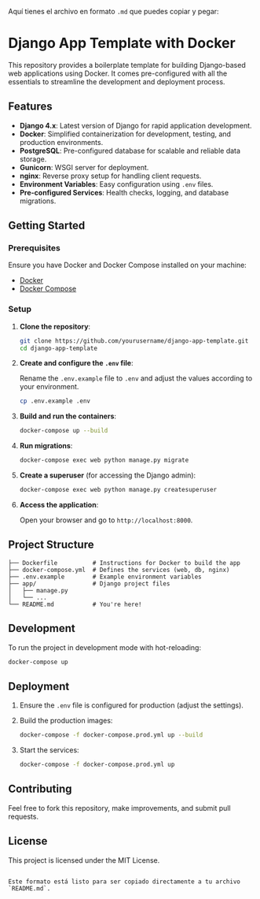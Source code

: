 Aquí tienes el archivo en formato `.md` que puedes copiar y pegar:

# Django App Template with Docker

This repository provides a boilerplate template for building Django-based web applications using Docker. It comes pre-configured with all the essentials to streamline the development and deployment process.

## Features

- **Django 4.x**: Latest version of Django for rapid application development.
- **Docker**: Simplified containerization for development, testing, and production environments.
- **PostgreSQL**: Pre-configured database for scalable and reliable data storage.
- **Gunicorn**: WSGI server for deployment.
- **nginx**: Reverse proxy setup for handling client requests.
- **Environment Variables**: Easy configuration using `.env` files.
- **Pre-configured Services**: Health checks, logging, and database migrations.

## Getting Started

### Prerequisites

Ensure you have Docker and Docker Compose installed on your machine:

- [Docker](https://docs.docker.com/get-docker/)
- [Docker Compose](https://docs.docker.com/compose/install/)

### Setup

1. **Clone the repository**:

   ```bash
   git clone https://github.com/yourusername/django-app-template.git
   cd django-app-template
   ```

2. **Create and configure the `.env` file**:

   Rename the `.env.example` file to `.env` and adjust the values according to your environment.

   ```bash
   cp .env.example .env
   ```

3. **Build and run the containers**:

   ```bash
   docker-compose up --build
   ```

4. **Run migrations**:

   ```bash
   docker-compose exec web python manage.py migrate
   ```

5. **Create a superuser** (for accessing the Django admin):

   ```bash
   docker-compose exec web python manage.py createsuperuser
   ```

6. **Access the application**:

   Open your browser and go to `http://localhost:8000`.

## Project Structure

```
├── Dockerfile          # Instructions for Docker to build the app
├── docker-compose.yml  # Defines the services (web, db, nginx)
├── .env.example        # Example environment variables
├── app/                # Django project files
│   ├── manage.py
│   └── ...
└── README.md           # You're here!
```

## Development

To run the project in development mode with hot-reloading:

```bash
docker-compose up
```

## Deployment

1. Ensure the `.env` file is configured for production (adjust the settings).
2. Build the production images:

   ```bash
   docker-compose -f docker-compose.prod.yml up --build
   ```

3. Start the services:

   ```bash
   docker-compose -f docker-compose.prod.yml up
   ```

## Contributing

Feel free to fork this repository, make improvements, and submit pull requests.

## License

This project is licensed under the MIT License.
```

Este formato está listo para ser copiado directamente a tu archivo `README.md`.
